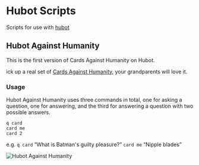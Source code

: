 # Hubot Scripts

Scripts for use with [hubot](http://hubot.github.com/)

## Hubot Against Humanity

This is the first version of Cards Against Humanity on Hubot. 

ick up a real set of [Cards Against Humanity](http://www.cardsagainsthumanity.com/), your grandparents will love it.

### Usage

Hubot Against Humanity uses three commands in total, one for asking a question, one for answering, and the third for answering a question with two possible answers.

	q card
	card me
	card 2

e.g. 	`q card` “What is Batman's guilty pleasure?” 
			`card me` “Nipple blades”

![Hubot Against Humanity](http://cl.ly/Jilr/hah.png)